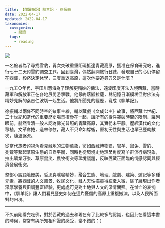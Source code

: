 ```yaml
---
title: 【閱讀筆記】馴羊記 - 徐振輔
date: 2022-04-17
updated: 2022-04-17
taxonomies:
  categories: 
    - 閱讀
  tags: 
    - reading
---
```


![](https://drive.google.com/uc?export=view&id=11zkDQ94mzjeiKXCsPWF6TT0izVqUSDjl)

<!-- more -->

一名旅者為了尋找雪豹，再次突破重重阻礙抵達青藏高原，獲准在保育研究站，進行七十二天的雪豹調查工作。回到臺灣，偶然翻開旅行日誌，發現自己的心仍停留在西藏，毅然決定休學，三度重返高原，這次他要追尋的又是什麼？

一九五○年代，宇田川慧海為了理解更精妙的佛法，遠渡印度非法入境西藏，當時藏軍和解放軍正在各地展開游擊戰。他最終落腳拉薩，與記憶日漸模糊但對佛法有精妙見解的桑吉仁波切一起生活。他將所聞見的經歷，寫成《馴羊記》。

徐振輔以兩條不同時空的故事主線，輔以藏戲《文成公主》故事，將西藏七世紀、 二十世紀和當代的重要歷史場景摺疊在一起，讓所有的事件突破時間的限制、羅列眼前，赫然看清一般人認為佛光普照的青藏高原，其實從未平靜。歷經漢代的文化移植，文革席捲，造林停牧，藏人不只命如蜉蝣，原初天性與生活也早已歷劫數次，隨波逐流。

從當代旅者的視角看見藏地的生物萬象，彷如西藏博物誌，岩羊、鼠兔、雪豹、 禿鷲等繫起草原生態的自然平衡，同時也從環境史地理學角度寫羊群流行病現象，拉出礦業汙染、草原鼠災、農牧衝突等環境議題，反映西藏正面臨的情感認同與經濟發展衝突。

整部小說語境優美，哲思與隱喻精妙，融合生態、地理、戲劇、建築、遊記等多種元素，將西藏的人文風景、牧民文化、藏人天性描摹得細緻入微，除了展現出作者深厚學養與田調豐富經驗，更處處可見對土地與人文的深情關照。在悼亡的哀惋中，《馴羊記》讓人們看見歷史如何在這片憂傷的高原上重複搬演，以及人民所面對的困境。

---
不久前剛看完吃佛，對於西藏的過去和現在有了比較多的認識，也因此在看這本書的時候，常常有與所知相印證的感受，蠻不錯的：）